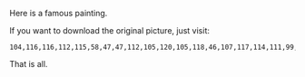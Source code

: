 Here is a famous painting.

If you want to download the original picture, just visit:
```
104,116,116,112,115,58,47,47,112,105,120,105,118,46,107,117,114,111,99,111,114,101,46,99,111,109,47,105,108,108,117,115,116,47,55,57,50,56,52,52,52,57
```

That is all.
